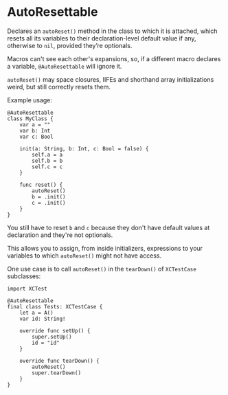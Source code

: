 # AutoResettable
Declares an `autoReset()` method in the class to which it is attached, which
resets all its variables to their declaration-level default value if any,
otherwise to `nil`, provided they’re optionals.

Macros can't see each other's expansions, so, if a different macro declares
a variable, `@AutoResettable` will ignore it.

`autoReset()` may space closures, IIFEs and shorthand array initializations
weird, but still correctly resets them.

Example usage:
```
@AutoResettable
class MyClass {
    var a = ""
    var b: Int
    var c: Bool

    init(a: String, b: Int, c: Bool = false) {
        self.a = a
        self.b = b
        self.c = c
    }

    func reset() {
        autoReset()
        b = .init()
        c = .init()
    }
}
```
You still have to reset `b` and `c` because they don't have default values
at declaration and they're not optionals.

This allows you to assign, from inside initializers, expressions to your
variables to which `autoReset()` might not have access.

One use case is to call `autoReset()` in the `tearDown()` of `XCTestCase`
subclasses:
```
import XCTest

@AutoResettable
final class Tests: XCTestCase {
    let a = A()
    var id: String!

    override func setUp() {
        super.setUp()
        id = "id"
    }

    override func tearDown() {
        autoReset()
        super.tearDown()
    }
}
```

